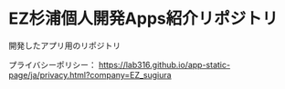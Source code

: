 # EZ杉浦個人開発Apps紹介リポジトリ
開発したアプリ用のリポジトリ

プライバシーポリシー：
https://lab316.github.io/app-static-page/ja/privacy.html?company=EZ_sugiura
